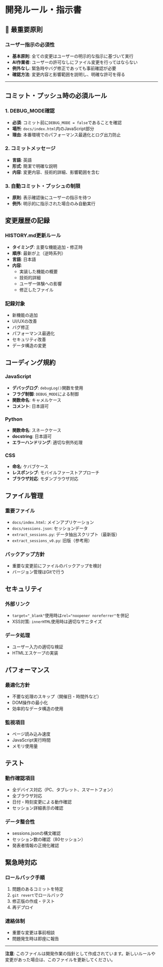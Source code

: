 # 開発ルール・指示書

## 🚨 最重要原則

### ユーザー指示の必須性
- **基本原則**: 全ての変更はユーザーの明示的な指示に基づいて実行
- **AI作業者**: ユーザーの許可なしにファイル変更を行ってはならない
- **例外なし**: 緊急時やバグ修正であっても事前確認が必要
- **確認方法**: 変更内容と影響範囲を説明し、明確な許可を得る

---

## コミット・プッシュ時の必須ルール

### 1. DEBUG_MODE確認
- **必須**: コミット前に`DEBUG_MODE = false`であることを確認
- **場所**: `docs/index.html`内のJavaScript部分
- **理由**: 本番環境でのパフォーマンス最適化とログ出力防止

### 2. コミットメッセージ
- **言語**: 英語
- **形式**: 簡潔で明確な説明
- **内容**: 変更内容、技術的詳細、影響範囲を含む

### 3. 自動コミット・プッシュの制限
- **原則**: 表示確認後にユーザーの指示を待つ
- **例外**: 明示的に指示された場合のみ自動実行

## 変更履歴の記録

### HISTORY.md更新ルール
- **タイミング**: 主要な機能追加・修正時
- **順序**: 最新が上（逆時系列）
- **言語**: 日本語
- **内容**: 
  - 実装した機能の概要
  - 技術的詳細
  - ユーザー体験への影響
  - 修正したファイル

### 記録対象
- 新機能の追加
- UI/UXの改善
- バグ修正
- パフォーマンス最適化
- セキュリティ改善
- データ構造の変更

## コーディング規約

### JavaScript
- **デバッグログ**: `debugLog()`関数を使用
- **フラグ制御**: `DEBUG_MODE`による制御
- **関数命名**: キャメルケース
- **コメント**: 日本語可

### Python
- **関数命名**: スネークケース
- **docstring**: 日本語可
- **エラーハンドリング**: 適切な例外処理

### CSS
- **命名**: ケバブケース
- **レスポンシブ**: モバイルファーストアプローチ
- **ブラウザ対応**: モダンブラウザ対応

## ファイル管理

### 重要ファイル
- `docs/index.html`: メインアプリケーション
- `docs/sessions.json`: セッションデータ
- `extract_sessions.py`: データ抽出スクリプト（最新版）
- `extract_sessions_v0.py`: 旧版（参考用）

### バックアップ方針
- 重要な変更前にファイルのバックアップを検討
- バージョン管理はGitで行う

## セキュリティ

### 外部リンク
- `target="_blank"`使用時は`rel="noopener noreferrer"`を併記
- XSS対策: `innerHTML`使用時は適切なサニタイズ

### データ処理
- ユーザー入力の適切な検証
- HTMLエスケープの実装

## パフォーマンス

### 最適化方針
- 不要な処理のスキップ（開催日・時間外など）
- DOM操作の最小化
- 効率的なデータ構造の使用

### 監視項目
- ページ読み込み速度
- JavaScript実行時間
- メモリ使用量

## テスト

### 動作確認項目
- 全デバイス対応（PC、タブレット、スマートフォン）
- 全ブラウザ対応
- 日付・時刻変更による動作確認
- セッション詳細表示の確認

### データ整合性
- sessions.jsonの構文確認
- セッション数の確認（80セッション）
- 発表者情報の正規化確認

## 緊急時対応

### ロールバック手順
1. 問題のあるコミットを特定
2. `git revert`でロールバック
3. 修正版の作成・テスト
4. 再デプロイ

### 連絡体制
- 重要な変更は事前相談
- 問題発生時は即座に報告

---

**注意**: このファイルは開発作業の指針として作成されています。新しいルールや変更があった場合は、このファイルを更新してください。
